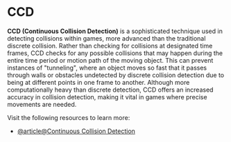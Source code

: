 # CCD

**CCD (Continuous Collision Detection)** is a sophisticated technique used in detecting collisions within games, more advanced than the traditional discrete collision. Rather than checking for collisions at designated time frames, CCD checks for any possible collisions that may happen during the entire time period or motion path of the moving object. This can prevent instances of "tunneling", where an object moves so fast that it passes through walls or obstacles undetected by discrete collision detection due to being at different points in one frame to another. Although more computationally heavy than discrete detection, CCD offers an increased accuracy in collision detection, making it vital in games where precise movements are needed.

Visit the following resources to learn more:

- [@article@Continuous Collision Detection](https://docs.unity3d.com/Manual/ContinuousCollisionDetection.html)
